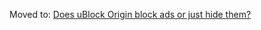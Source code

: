 Moved to: [Does uBlock Origin block ads or just hide them?](./Does-uBlock-Origin-block-ads-or-just-hide-them%3F)

